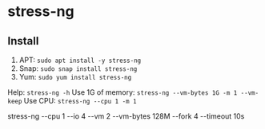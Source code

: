 # stress-ng

## Install
1. APT: `sudo apt install -y stress-ng`
2. Snap: `sudo snap install stress-ng`
3. Yum: `sudo yum install stress-ng`

Help: `stress-ng -h`
Use 1G of memory: `stress-ng --vm-bytes 1G -m 1 --vm-keep`
Use CPU: `stress-ng --cpu 1 -m 1`



stress-ng --cpu 1 --io 4 --vm 2 --vm-bytes 128M --fork 4 --timeout 10s

